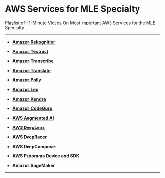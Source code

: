 # AWS Services for MLE Specialty

Playlist of ~1-Minute Videos On Most Important AWS Services for the MLE Specialty

---

- **[Amazon Rekognition](https://www.youtube.com/watch?v=Jw2zF_oj-I8)**

- **[Amazon Textract](https://www.youtube.com/watch?v=Qz2Rdho0VIM)**

- **[Amazon Transcribe](https://www.youtube.com/watch?v=oHNRrXq5ZD0)**

- **[Amazon Translate](https://www.youtube.com/watch?v=e4R7UUcTVs4)**

- **[Amazon Polly](https://www.youtube.com/watch?v=ba0fzNEu76I)**

- **[Amazon Lex](https://www.youtube.com/watch?v=ePn-1hHXC3s)**

- **[Amazon Kendra](https://www.youtube.com/watch?v=zmccRoe82FE)**

- **[Amazon CodeGuru](https://www.youtube.com/watch?v=LqCoZlnZMGA)**

- **[AWS Augmented AI]()**

- **[AWS DeepLens]()**

- **AWS DeepRacer**

- **AWS DeepComposer**

- **AWS Panorama Device and SDK**

- **Amazon SageMaker**

---
